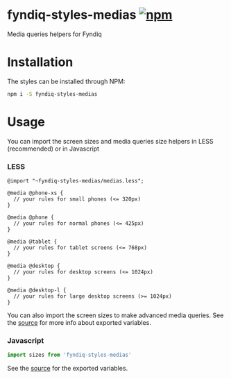 # fyndiq-styles-medias [![npm](https://img.shields.io/npm/v/fyndiq-styles-medias.svg?maxAge=3600)](https://www.npmjs.com/package/fyndiq-styles-medias)

Media queries helpers for Fyndiq

# Installation

The styles can be installed through NPM:

``` bash
npm i -S fyndiq-styles-medias
```

# Usage

You can import the screen sizes and media queries size helpers in LESS (recommended) or in Javascript

### LESS

``` less
@import "~fyndiq-styles-medias/medias.less";

@media @phone-xs {
  // your rules for small phones (<= 320px)
}

@media @phone {
  // your rules for normal phones (<= 425px)
}

@media @tablet {
  // your rules for tablet screens (<= 768px)
}

@media @desktop {
  // your rules for desktop screens (<= 1024px)
}

@media @desktop-l {
  // your rules for large desktop screens (>= 1024px)
}
```

You can also import the screen sizes to make advanced media queries. See the [source](./medias.less) for more info about exported variables.

### Javascript

``` js
import sizes from 'fyndiq-styles-medias'
```

See the [source](./src/index.js) for the exported variables.
